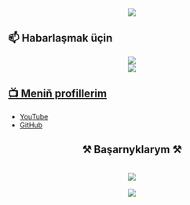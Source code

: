 <h1 align="center">
    <img src="https://readme-typing-svg.herokuapp.com/?font=Righteous&size=35&center=true&vCenter=true&width=500&height=70&duration=4000&lines=Salam!+👋;+Men+Amanoff+Official!;" />
</h1>

## 📫 Habarlaşmak üçin

<div align="center"> 
  <a href="mailto:hackercompany08@gmail.com">
    <img src="https://img.shields.io/badge/Gmail-333333?style=for-the-badge&logo=gmail&logoColor=red" />
</div>

<div align="center"> 
  <a href="https://t.me/Official_amanoff">
    <img src="https://img.shields.io/badge/Telegram-333333?style=for-the-badge&logo=telegram&logoColor=white" />
</div>

## 📺 Meniň profillerim

- [YouTube](https://youtube.com/@amanoff-official)
- [GitHub](https://github.com/Amanoff-official)

<h2 align="center">⚒️ Başarnyklarym ⚒️</h2>
<br/>
<div align="center">
    <img src="https://skillicons.dev/icons?i=bash,c,html,css,bootstrap,vue,js,py,java"/>
</div>
<br>
<div align="center">
    <img src="https://skillicons.dev/icons?i=arch,kali,androidstudio,aws,azure,cloudflare,git,ai,ps,vscode"/>
</div>

<br/>


<!---
Amanoff-official/Amanoff-official is a ✨ special ✨ repository because its `README.md` (this file) appears on your GitHub profile.
You can click the Preview link to take a look at your changes.
--->
